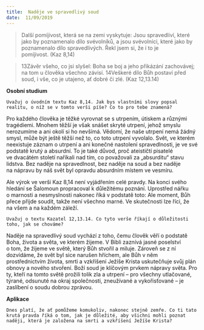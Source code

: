 ```yaml
---
title:  Naděje ve spravedlivý soud
date:  11/09/2019
---
```


> <p></p>
> Další pomíjivost, která se na zemi vyskytuje: Jsou spravedliví, které jako by poznamenalo dílo svévolníků, a jsou svévolníci, které jako by poznamenalo dílo spravedlivých. Řekl jsem si, že i to je pomíjivost. (Kaz 8,14)

> <p></p>
> 13Závěr všeho, co jsi slyšel: Boha se boj a jeho přikázání zachovávej; na tom u člověka všechno závisí. 14Veškeré dílo Bůh postaví před soud, i vše, co je utajeno, ať dobré či zlé. (Kaz 12,13.14)

**Osobní studium**

`Uvažuj o úvodním textu Kaz 8,14. Jak bys vlastními slovy popsal realitu, o níž se v tomto verši píše? Co to pro tebe znamená?`

Pro každého člověka je těžké vyrovnat se s utrpením, útiskem a různými tragédiemi. Mnohem těžší je však snášet skryté utrpení, jehož smyslu nerozumíme a ani okolí si ho nevšímá. Vědomí, že naše utrpení nemá žádný smysl, může být ještě těžší než to, co toto utrpení vyvolalo. Svět, ve kterém neexistuje záznam o utrpení a ani konečné nastolení spravedlnosti, je ve své podstatě krutý a absurdní. To je také důvod, proč ateističtí pisatelé ve dvacátém století naříkali nad tím, co považovali za „absurditu“ stavu lidstva. Bez naděje na spravedlnost, bez naděje na soud a bez naděje na nápravu by náš svět byl opravdu absurdním místem ve vesmíru.

Ale výrok ve verši Kaz 8,14 není vyjádřením celé pravdy. Na konci svého hledání se Šalomoun propracoval k důležitému poznání. Uprostřed nářku o marnosti a nesmyslnosti nakonec říká v podstatě toto: Ale moment, Bůh přece přijde soudit, takže není všechno marné. Ve skutečnosti lze říci, že na všem a na každém záleží.

`Uvažuj o textu Kazatel 12,13.14. Co tyto verše říkají o důležitosti toho, jak se chováme?`

Naděje na spravedlivý soud vychází z toho, čemu člověk věří o podstatě Boha, života a světa, ve kterém žijeme. V Bibli zaznívá jasné poselství o tom, že žijeme ve světě, který Bůh stvořil a miluje. Zároveň se z ní dozvídáme, že svět byl sice narušen hříchem, ale Bůh v něm prostřednictvím života, smrti a vzkříšení Ježíše Krista uskutečňuje svůj plán obnovy a nového stvoření. Boží soud je klíčovým prvkem nápravy světa. Pro ty, kteří na tomto světě prožili tolik zla a utrpení – pro všechny utlačované, týrané, odsunuté na okraj společnosti, zneužívané a vykořisťované – je zaslíbení o soudu dobrou zprávou.

**Aplikace**

`Dnes platí, že ať pomůžeme komukoliv, nakonec stejně zemře. Co ti tato krutá pravda říká o tom, jak je důležité, aby všichni mohli poznat naději, která je založena na smrti a vzkříšení Ježíše Krista?`